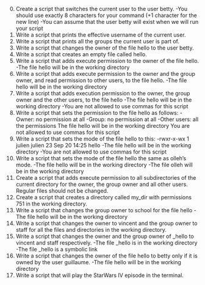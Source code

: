0. Create a script that switches the current user to the user betty.
-You should use exactly 8 characters for your command (+1 character for the new line)
-You can assume that the user betty will exist when we will run your script
1. Write a script that prints the effective username of the current user.
2. Write a script that prints all the groups the current user is part of.
3. Write a script that changes the owner of the file hello to the user betty.
4. Write a script that creates an empty file called hello.
5. Write a script that adds execute permission to the owner of the file hello.
-The file hello will be in the working directory
6. Write a script that adds execute permission to the owner and the group owner, and read permission to other users, to the file hello.
-The file hello will be in the working directory
7. Write a script that adds execution permission to the owner, the group owner and the other users, to the file hello
-The file hello will be in the working directory
-You are not allowed to use commas for this script
8. Write a script that sets the permission to the file hello as follows:
-Owner: no permission at all
-Group: no permission at all
-Other users: all the permissions
The file hello will be in the working directory You are not allowed to use commas for this script
9. Write a script that sets the mode of the file hello to this:
  -rwxr-x-wx 1 julien julien 23 Sep 20 14:25 hello
-The file hello will be in the working directory
-You are not allowed to use commas for this script
10. Write a script that sets the mode of the file hello the same as olleh’s mode.
-The file hello will be in the working directory
-The file olleh will be in the working directory
11. Create a script that adds execute permission to all subdirectories of the current directory for the owner, the group owner and all other users. Regular files should not be changed.
12. Create a script that creates a directory called my_dir with permissions 751 in the working directory.
13. Write a script that changes the group owner to school for the file hello
-The file hello will be in the working directory
14. Write a script that changes the owner to vincent and the group owner to staff for all the files and directories in the working directory.
15. Write a script that changes the owner and the group owner of _hello to vincent and staff respectively.
-The file _hello is in the working directory
-The file _hello is a symbolic link
16. Write a script that changes the owner of the file hello to betty only if it is owned by the user guillaume.
-The file hello will be in the working directory
17. Write a script that will play the StarWars IV episode in the terminal.
